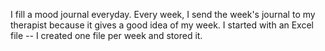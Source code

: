 I fill a mood journal everyday.
Every week, I send the week's journal to my therapist because it gives a good idea of my week. 
I started with an Excel file -- I created one file per week and stored it. 


